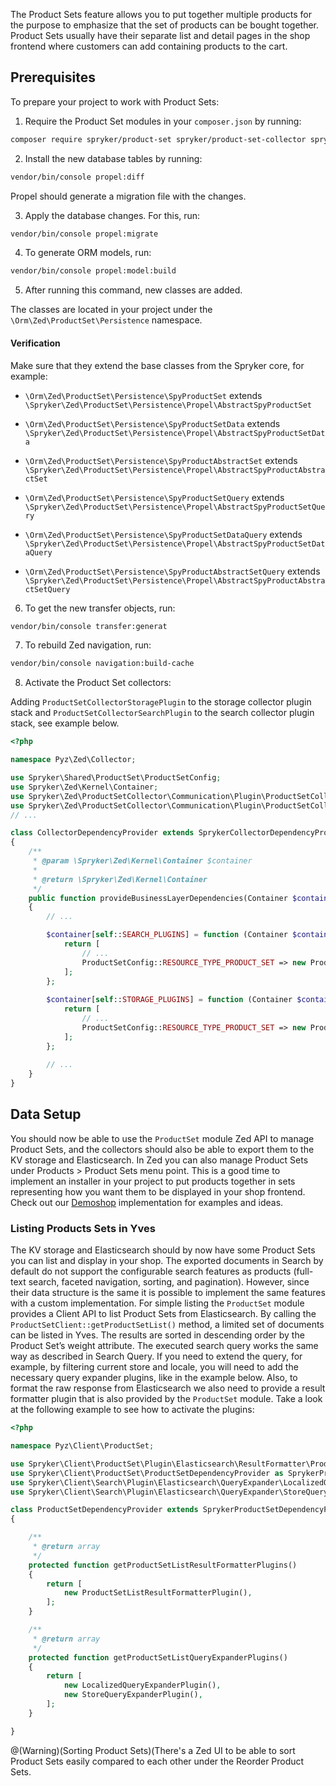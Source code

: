 The Product Sets feature allows you to put together multiple products for the purpose to emphasize that the set of products can be bought together. Product Sets usually have their separate list and detail pages in the shop frontend where customers can add containing products to the cart.

## Prerequisites
To prepare your project to work with Product Sets:
1. Require the Product Set modules in your `composer.json` by running: 

```bash
composer require spryker/product-set spryker/product-set-collector spryker/product-set-gui
```
2. Install the new database tables by running:

```bash
vendor/bin/console propel:diff
```
Propel should generate a migration file with the changes.

3. Apply the database changes. For this, run: 

```bash
vendor/bin/console propel:migrate
```
4. To generate ORM models, run: 

```bash
vendor/bin/console propel:model:build
```

5. After running this command, new classes are added. 

The classes are located in your project under the `\Orm\Zed\ProductSet\Persistence` namespace. 

#### Verification
Make sure that they extend the base classes from the Spryker core, for example:

* `\Orm\Zed\ProductSet\Persistence\SpyProductSet` extends `\Spryker\Zed\ProductSet\Persistence\Propel\AbstractSpyProductSet`

* `\Orm\Zed\ProductSet\Persistence\SpyProductSetData` extends `\Spryker\Zed\ProductSet\Persistence\Propel\AbstractSpyProductSetData`

* `\Orm\Zed\ProductSet\Persistence\SpyProductAbstractSet` extends `\Spryker\Zed\ProductSet\Persistence\Propel\AbstractSpyProductAbstractSet`

* `\Orm\Zed\ProductSet\Persistence\SpyProductSetQuery` extends `\Spryker\Zed\ProductSet\Persistence\Propel\AbstractSpyProductSetQuery`

* `\Orm\Zed\ProductSet\Persistence\SpyProductSetDataQuery` extends `\Spryker\Zed\ProductSet\Persistence\Propel\AbstractSpyProductSetDataQuery`

* `\Orm\Zed\ProductSet\Persistence\SpyProductAbstractSetQuery` extends `\Spryker\Zed\ProductSet\Persistence\Propel\AbstractSpyProductAbstractSetQuery`

6. To get the new transfer objects, run:

```bash
vendor/bin/console transfer:generat
```

7. To rebuild Zed navigation, run:

```bash
vendor/bin/console navigation:build-cache
```

8. Activate the Product Set collectors:

Adding `ProductSetCollectorStoragePlugin` to the storage collector plugin stack and `ProductSetCollectorSearchPlugin` to the search collector plugin stack, see example below.

```php
<?php

namespace Pyz\Zed\Collector;

use Spryker\Shared\ProductSet\ProductSetConfig;
use Spryker\Zed\Kernel\Container;
use Spryker\Zed\ProductSetCollector\Communication\Plugin\ProductSetCollectorSearchPlugin;
use Spryker\Zed\ProductSetCollector\Communication\Plugin\ProductSetCollectorStoragePlugin;
// ...

class CollectorDependencyProvider extends SprykerCollectorDependencyProvider
{
	/**
	 * @param \Spryker\Zed\Kernel\Container $container
	 *
	 * @return \Spryker\Zed\Kernel\Container
	 */
	public function provideBusinessLayerDependencies(Container $container)
	{
		// ...

		$container[self::SEARCH_PLUGINS] = function (Container $container) {
			return [
				// ...
				ProductSetConfig::RESOURCE_TYPE_PRODUCT_SET => new ProductSetCollectorSearchPlugin(),
			];
		};
       
		$container[self::STORAGE_PLUGINS] = function (Container $container) {
			return [
				// ...
				ProductSetConfig::RESOURCE_TYPE_PRODUCT_SET => new ProductSetCollectorStoragePlugin(),
			];
		};
        
		// ...
	}
}
```

## Data Setup

You should now be able to use the `ProductSet` module Zed API to manage Product Sets, and the collectors should also be able to export them to the KV storage and Elasticsearch. In Zed you can also manage Product Sets under Products > Product Sets menu point.
This is a good time to implement an installer in your project to put products together in sets representing how you want them to be displayed in your shop frontend. Check out our [Demoshop](https://github.com/spryker/demoshop) implementation for examples and ideas.

### Listing Products Sets in Yves
The KV storage and Elasticsearch should by now have some Product Sets you can list and display in your shop. The exported documents in Search by default do not support the configurable search features as products (full-text search, faceted navigation, sorting, and pagination). However, since their data structure is the same it is possible to implement the same features with a custom implementation.
For simple listing the `ProductSet` module provides a Client API to list Product Sets from Elasticsearch. By calling the `ProductSetClient::getProductSetList()` method, a limited set of documents can be listed in Yves. The results are sorted in descending order by the Product Set’s weight attribute.
The executed search query works the same way as described in Search Query. 
If you need to extend the query, for example, by filtering current store and locale, you will need to add the necessary query expander plugins, like in the example below. Also, to format the raw response from Elasticsearch we also need to provide a result formatter plugin that is also provided by the `ProductSet` module. 
Take a look at the following example to see how to activate the plugins:

```php
<?php

namespace Pyz\Client\ProductSet;

use Spryker\Client\ProductSet\Plugin\Elasticsearch\ResultFormatter\ProductSetListResultFormatterPlugin;
use Spryker\Client\ProductSet\ProductSetDependencyProvider as SprykerProductSetDependencyProvider;
use Spryker\Client\Search\Plugin\Elasticsearch\QueryExpander\LocalizedQueryExpanderPlugin;
use Spryker\Client\Search\Plugin\Elasticsearch\QueryExpander\StoreQueryExpanderPlugin;

class ProductSetDependencyProvider extends SprykerProductSetDependencyProvider
{

	/**
	 * @return array
	 */
	protected function getProductSetListResultFormatterPlugins()
	{
		return [
			new ProductSetListResultFormatterPlugin(),
		];
	}

	/**
	 * @return array
	 */
	protected function getProductSetListQueryExpanderPlugins()
	{
		return [
			new LocalizedQueryExpanderPlugin(),
			new StoreQueryExpanderPlugin(),
		];
	}

}
```

@(Warning)(Sorting Product Sets)(There's a Zed UI to be able to sort Product Sets easily compared to each other under the Reorder Product Sets.

<!--
### Next Steps
Integrating the Product Set feature in Yves is completely up to your project’s requirements. The following points summarize how we integrated this feature into our Demoshop:

1. Added controller (`\Pyz\Yves\ProductSet\Controller\ListController`) and template to list Product Sets on a specific URL (provided by `\Pyz\Yves\ProductSet\Plugin\Provider\ProductSetControllerProvider`). This controller uses the predefined `ProductSetClient::getProductSetList()` client method, as described Listing Products Sets in Yves. The URL of the list page was added to the main navigation demo data.
2. To be able to display Product Sets on their own assigned URL, we’ve added a resource creator (`\Pyz\Yves\ProductSet\ResourceCreator\ProductSetResourceCreator`) and added it to the existing resource creator list (`\Pyz\Yves\Collector\CollectorFactory::createResourceCreators()`). This will ensure URL matching and URL generation of Product Sets.
3. Added controller (`\Pyz\Yves\ProductSet\Controller\DetailController`) and template to display Product Set Detail Page on their assigned URLs. The controller receives a hydrated `StorageProductSetTransfer` object and a list of `StorageProductTransfer` objects provided by the resource creator.
4. On the Product Set Detail Page we had to ensure that it’s possible to select variants of the abstract products in the Set. The variant selection logic is part of the resource creating process.
5. We’ve added “Add to cart” buttons per each product and also “Add all to cart” when all variants are selected. To handle adding multiple items to cart at once, we’ve added a custom cart controller action (`\Pyz\Yves\Cart\Controller\CartController::addItemsAction()`).

Check out our [Demoshop](https://github.com/spryker/demoshop) for more detailed examples and ideas regarding the complete Yves integration.
-->
